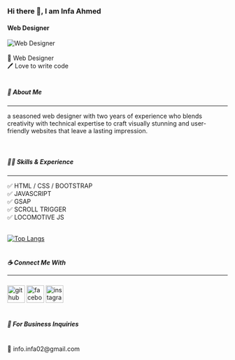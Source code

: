 ### Hi there 👋, I am Infa Ahmed
#### Web Designer <br>
![Web Designer](https://scontent.frjh4-1.fna.fbcdn.net/v/t39.30808-6/434370512_1579736426152536_7663922709948900300_n.jpg?_nc_cat=110&ccb=1-7&_nc_sid=5f2048&_nc_ohc=XZjUFWj9x8MAX-Q1Rm0&_nc_ht=scontent.frjh4-1.fna&oh=00_AfBNr7Xs5lTwTKg3AdaH0ASsoTSCZQHn-S94uejWnZZpoA&oe=660EDA21) <br> <br>
👑 Web Designer <br>
🖊️ Love to write code
<br> <br>
##### 🚀 About Me 
<hr>
a seasoned web designer with two years of experience who blends creativity with technical expertise to craft visually stunning and user-friendly websites that leave a lasting impression.
<br> <br> <br>

##### 👨‍💻 Skills & Experience 
<hr>
✅ HTML / CSS / BOOTSTRAP <br> 
✅ JAVASCRIPT <br> 
✅ GSAP <br> 
✅ SCROLL TRIGGER  <br>
✅ LOCOMOTIVE JS <br> <br> 

[![Top Langs](https://github-readme-stats.vercel.app/api/top-langs/?username=https://github.com/ahmedinfa)](https://github.com/anuraghazra/github-readme-stats) <br> <br>
##### ☕ Connect Me With <hr>
[<img src='https://cdn.jsdelivr.net/npm/simple-icons@3.0.1/icons/github.svg' alt='github' height='40'>](https://github.com/https://github.com/ahmedinfa)  [<img src='https://cdn.jsdelivr.net/npm/simple-icons@3.0.1/icons/facebook.svg' alt='facebook' height='40'>](https://www.facebook.com/https://www.facebook.com/infaahmeddeepo/)  [<img src='https://cdn.jsdelivr.net/npm/simple-icons@3.0.1/icons/instagram.svg' alt='instagram' height='40'>](https://www.instagram.com/https://www.instagram.com/infa_1602//)  
<br>
##### 📧  For Business Inquiries 
<br>
💁 <a mailto="info.infa02@gmail.com"> info.infa02@gmail.com </a>
